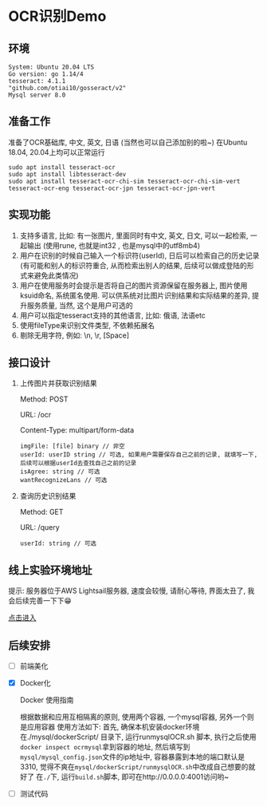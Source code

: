# OCR识别Demo

## 环境

    System: Ubuntu 20.04 LTS
    Go version: go 1.14/4
    tesseract: 4.1.1
    "github.com/otiai10/gosseract/v2"
    Mysql server 8.0

## 准备工作
准备了OCR基础库, 中文, 英文, 日语 (当然也可以自己添加别的啦~)
在Ubuntu 18.04, 20.04上均可以正常运行

    sudo apt install tesseract-ocr
    sudo apt install libtesseract-dev
    sudo apt install tesseract-ocr-chi-sim tesseract-ocr-chi-sim-vert tesseract-ocr-eng tesseract-ocr-jpn tesseract-ocr-jpn-vert
    
## 实现功能

1. 支持多语言, 比如: 有一张图片, 里面同时有中文, 英文, 日文, 可以一起检索, 一起输出
(使用rune, 也就是int32
, 也是mysql中的utf8mb4)
2. 用户在识别的时候自己输入一个标识符(userId), 日后可以检索自己的历史记录(有可能和别人的标识符重合, 从而检索出别人的结果, 后续可以做成登陆的形式来避免此类情况)
3. 用户在使用服务时会提示是否将自己的图片资源保留在服务器上, 图片使用ksuid命名, 系统匿名使用. 可以供系统对比图片识别结果和实际结果的差异, 提升服务质量, 当然, 这个是用户可选的
4. 用户可以指定tesseract支持的其他语言, 比如: 俄语, 法语etc
5. 使用fileType来识别文件类型, 不依赖拓展名
6. 剔除无用字符, 例如: \n, \r, [Space]

## 接口设计

1. 上传图片并获取识别结果

    Method: POST
    
    URL: /ocr
    
    Content-Type: multipart/form-data
    ```
    imgFile: [file] binary // 非空
    userId: userID string // 可选, 如果用户需要保存自己之前的记录, 就填写一下, 后续可以根据userId去查找自己之前的记录 
    isAgree: string // 可选
    wantRecognizeLans // 可选
    ```
   
2. 查询历史识别结果

    Method: GET
    
    URL: /query
    
    ```
    userId: string // 可选
    ```

## 线上实验环境地址

提示: 服务器位于AWS Lightsail服务器, 速度会较慢, 请耐心等待, 界面太丑了, 我会后续完善一下下😁

[点击进入](http://node.fenr.men:8001)

## 后续安排

- [ ] 前端美化
- [x] Docker化

    Docker 使用指南
    
    根据数据和应用互相隔离的原则, 使用两个容器, 一个mysql容器, 另外一个则是应用容器
    使用方法如下:
    首先, 确保本机安装docker环境
    在./mysql/dockerScript/ 目录下, 运行runmysqlOCR.sh 脚本, 执行之后使用`docker inspect ocrmysql`拿到容器的地址, 然后填写到`mysql/mysql_config.json`文件的ip地址中, 容器暴露到本地的端口默认是3310, 觉得不爽在`mysql/dockerScript/runmysqlOCR.sh`中改成自己想要的就好了
    在`./`下, 运行`build.sh`脚本, 即可在http://0.0.0.0:4001访问哟~
- [ ] 测试代码